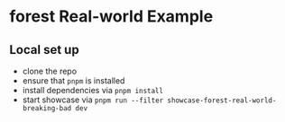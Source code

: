 # forest Real-world Example

## Local set up

- clone the repo
- ensure that `pnpm` is installed
- install dependencies via `pnpm install`
- start showcase via `pnpm run --filter showcase-forest-real-world-breaking-bad dev`

